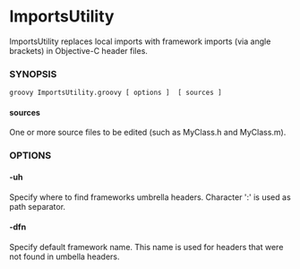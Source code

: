 # ImportsUtility
ImportsUtility replaces local imports with framework imports (via angle brackets) in Objective-C header files.

### SYNOPSIS
`groovy ImportsUtility.groovy [ options ]  [ sources ]`  
#### sources  
One or more source files to be edited (such as MyClass.h and MyClass.m).

### OPTIONS
#### -uh
Specify where to find frameworks umbrella headers. Character ':' is used as path separator.
#### -dfn
Specify default framework name. This name is used for headers that were not found in umbella headers.
